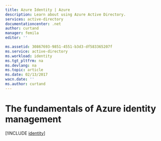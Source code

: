 ```yaml
---
title: Azure Identity | Azure
description: Learn about using Azure Active Directory.
services: active-directory
documentationcenter: .net
author: curtand
manager: femila
editor: ''

ms.assetid: 30867693-9851-4551-b3d3-df583365207f
ms.service: active-directory
ms.workload: identity
ms.tgt_pltfrm: na
ms.devlang: na
ms.topic: article
ms.date: 02/13/2017
wacn.date: ''
ms.author: curtand
---
```


# The fundamentals of Azure identity management
[!INCLUDE [identity](../../includes/identity.md)]